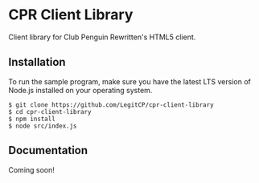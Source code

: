 # CPR Client Library
Client library for Club Penguin Rewritten's HTML5 client.

## Installation
To run the sample program, make sure you have the latest LTS version of Node.js installed on your operating system.
```
$ git clone https://github.com/LegitCP/cpr-client-library
$ cd cpr-client-library
$ npm install
$ node src/index.js
```

## Documentation
Coming soon!

